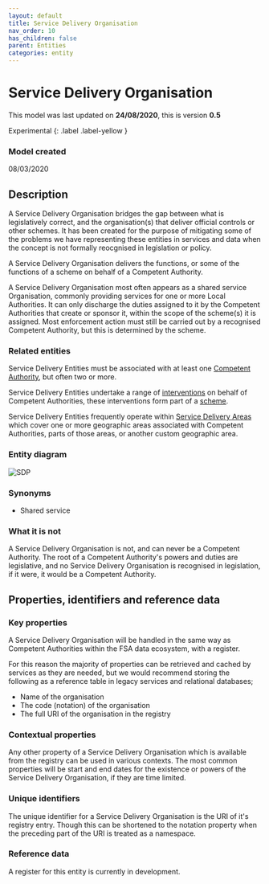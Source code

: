 ```yaml
---
layout: default
title: Service Delivery Organisation
nav_order: 10
has_children: false
parent: Entities
categories: entity
---
```


# Service Delivery Organisation
This model was last updated on **24/08/2020**, this is version **0.5**

Experimental
{: .label .label-yellow }

### Model created
08/03/2020

## Description
A Service Delivery Organisation bridges the gap between what is legislatively correct, and the organisation(s) that deliver official controls or other schemes. It has been created for the purpose of mitigating some of the problems we have representing these entities in services and data when the concept is not formally reocgnised in legislation or policy.

A Service Delivery Organisation delivers the functions, or some of the functions of a scheme on behalf of a Competent Authority.

A Service Delivery Organisation most often appears as a shared service Organisation, commonly providing services for one or more Local Authorities. It can only discharge the duties assigned to it by the Competent Authorities that create or sponsor it, within the scope of the scheme(s) it is assigned. Most enforcement action must still be carried out by a recognised Competent Authority, but this is determined by the scheme.

### Related entities
Service Delivery Entities must be associated with at least one [Competent Authority](/enterprise-data-models/entities/competent-authority.html), but often two or more.

Service Delivery Entities undertake a range of [interventions](/enterprise-data-models/entities/intervention.html) on behalf of Competent Authorities, these interventions form part of a [scheme](enterprise-data-models/entities/scheme.html).

Service Delivery Entities frequently operate within [Service Delivery Areas](/enterprise-data-models/entities/service-delivery-area.html) which cover one or more geographic areas associated with Competent Authorities, parts of those areas, or another custom geographic area.

### Entity diagram
![SDP](/enterprise-data-models/entities/diagrams/ServiceDeliveryOrganisation.png)

### Synonyms
-   Shared service

### What it is not
A Service Delivery Organisation is not, and can never be a Competent Authority. The root of a Competent Authority's powers and duties are legislative, and no Service Delivery Organisation is recognised in legislation, if it were, it would be a Competent Authority.

## Properties, identifiers and reference data

### Key properties
A Service Delivery Organisation will be handled in the same way as Competent Authorities within the FSA data ecosystem, with a register.

For this reason the majority of properties can be retrieved and cached by services as they are needed, but we would recommend storing the following as a reference table in legacy services and relational databases;

-   Name of the organisation
-   The code (notation) of the organisation
-   The full URI of the organisation in the registry

### Contextual properties
Any other property of a Service Delivery Organisation which is available from the registry can be used in various contexts. The most common properties will be start and end dates for the existence or powers of the Service Delivery Organisation, if they are time limited.

### Unique identifiers
The unique identifier for a Service Delivery Organisation is the URI of it's registry entry. Though this can be shortened to the notation property when the preceding part of the URI is treated as a namespace.

### Reference data
A register for this entity is currently in development.
